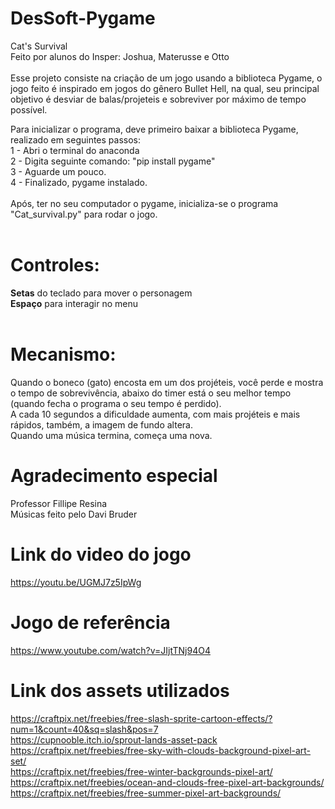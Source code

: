 # DesSoft-Pygame
Cat's Survival <br>
Feito por alunos do Insper: Joshua, Materusse e Otto <br>
<br>
Esse projeto consiste na criação de um jogo usando a biblioteca Pygame, o jogo feito é inspirado em jogos do gênero Bullet Hell, na qual, seu principal objetivo é desviar de 
balas/projeteis e sobreviver por máximo de tempo possível.

Para inicializar o programa, deve primeiro baixar a biblioteca Pygame, realizado em seguintes passos: <br>
1 - Abri o terminal do anaconda <br>
2 - Digita seguinte comando: "pip install pygame" <br>
3 - Aguarde um pouco. <br>
4 - Finalizado, pygame instalado. <br> 
<br> 
Após, ter no seu computador o pygame, inicializa-se o programa "Cat_survival.py" para rodar o jogo. <br>
<br>
# Controles: 
**Setas** do teclado para mover o personagem <br> 
**Espaço** para interagir no menu <br>
<br>
# Mecanismo: 
Quando o boneco (gato) encosta em um dos projéteis, você perde e mostra o tempo de sobrevivência, abaixo do timer está o seu melhor tempo (quando fecha o programa
o seu tempo é perdido). <br>
A cada 10 segundos a dificuldade aumenta, com mais projéteis e mais rápidos, também, a imagem de fundo altera. <br>
Quando uma música termina, começa uma nova.

# Agradecimento especial
Professor Fillipe Resina <br>
Músicas feito pelo Davi Bruder <br>
# Link do video do jogo
https://youtu.be/UGMJ7z5IpWg

# Jogo de referência
https://www.youtube.com/watch?v=JIjtTNj94O4
# Link dos assets utilizados
https://craftpix.net/freebies/free-slash-sprite-cartoon-effects/?num=1&count=40&sq=slash&pos=7 <br>
https://cupnooble.itch.io/sprout-lands-asset-pack <br>
https://craftpix.net/freebies/free-sky-with-clouds-background-pixel-art-set/ <br>
https://craftpix.net/freebies/free-winter-backgrounds-pixel-art/ <br>
https://craftpix.net/freebies/ocean-and-clouds-free-pixel-art-backgrounds/ <br>
https://craftpix.net/freebies/free-summer-pixel-art-backgrounds/
